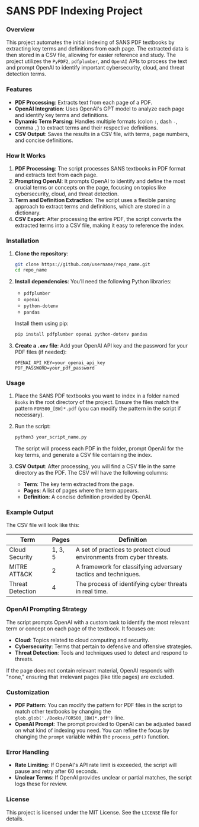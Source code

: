 
# **SANS PDF Indexing Project**

### **Overview**

This project automates the initial indexing of SANS PDF textbooks by extracting key terms and definitions from each page. The extracted data is then stored in a CSV file, allowing for easier reference and study. The project utilizes the `PyPDF2`, `pdfplumber`, and `OpenAI` APIs to process the text and prompt OpenAI to identify important cybersecurity, cloud, and threat detection terms.

### **Features**

- **PDF Processing**: Extracts text from each page of a PDF.
- **OpenAI Integration**: Uses OpenAI's GPT model to analyze each page and identify key terms and definitions.
- **Dynamic Term Parsing**: Handles multiple formats (colon `:`, dash `-`, comma `,`) to extract terms and their respective definitions.
- **CSV Output**: Saves the results in a CSV file, with terms, page numbers, and concise definitions.

### **How It Works**

1. **PDF Processing**: The script processes SANS textbooks in PDF format and extracts text from each page.
2. **Prompting OpenAI**: It prompts OpenAI to identify and define the most crucial terms or concepts on the page, focusing on topics like cybersecurity, cloud, and threat detection.
3. **Term and Definition Extraction**: The script uses a flexible parsing approach to extract terms and definitions, which are stored in a dictionary.
4. **CSV Export**: After processing the entire PDF, the script converts the extracted terms into a CSV file, making it easy to reference the index.

### **Installation**

1. **Clone the repository**:
   ```bash
   git clone https://github.com/username/repo_name.git
   cd repo_name
   ```

2. **Install dependencies**:
   You’ll need the following Python libraries:
   - `pdfplumber`
   - `openai`
   - `python-dotenv`
   - `pandas`

   Install them using pip:
   ```bash
   pip install pdfplumber openai python-dotenv pandas
   ```

3. **Create a `.env` file**:
   Add your OpenAI API key and the password for your PDF files (if needed):
   ```
   OPENAI_API_KEY=your_openai_api_key
   PDF_PASSWORD=your_pdf_password
   ```

### **Usage**

1. Place the SANS PDF textbooks you want to index in a folder named `Books` in the root directory of the project. Ensure the files match the pattern `FOR500_[BW]*.pdf` (you can modify the pattern in the script if necessary).

2. Run the script:
   ```bash
   python3 your_script_name.py
   ```

   The script will process each PDF in the folder, prompt OpenAI for the key terms, and generate a CSV file containing the index.

3. **CSV Output**: After processing, you will find a CSV file in the same directory as the PDF. The CSV will have the following columns:
   - **Term**: The key term extracted from the page.
   - **Pages**: A list of pages where the term appears.
   - **Definition**: A concise definition provided by OpenAI.

### **Example Output**
The CSV file will look like this:

| Term           | Pages     | Definition                                                          |
|----------------|-----------|---------------------------------------------------------------------|
| Cloud Security | 1, 3, 5   | A set of practices to protect cloud environments from cyber threats. |
| MITRE ATT&CK   | 2         | A framework for classifying adversary tactics and techniques.        |
| Threat Detection | 4       | The process of identifying cyber threats in real time.               |

### **OpenAI Prompting Strategy**

The script prompts OpenAI with a custom task to identify the most relevant term or concept on each page of the textbook. It focuses on:
- **Cloud**: Topics related to cloud computing and security.
- **Cybersecurity**: Terms that pertain to defensive and offensive strategies.
- **Threat Detection**: Tools and techniques used to detect and respond to threats.

If the page does not contain relevant material, OpenAI responds with "none," ensuring that irrelevant pages (like title pages) are excluded.

### **Customization**

- **PDF Pattern**: You can modify the pattern for PDF files in the script to match other textbooks by changing the `glob.glob('./Books/FOR500_[BW]*.pdf')` line.
- **OpenAI Prompt**: The prompt provided to OpenAI can be adjusted based on what kind of indexing you need. You can refine the focus by changing the `prompt` variable within the `process_pdf()` function.

### **Error Handling**

- **Rate Limiting**: If OpenAI's API rate limit is exceeded, the script will pause and retry after 60 seconds.
- **Unclear Terms**: If OpenAI provides unclear or partial matches, the script logs these for review.

### **License**

This project is licensed under the MIT License. See the `LICENSE` file for details.

